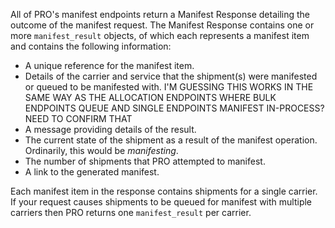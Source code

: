 All of PRO's manifest endpoints return a Manifest Response detailing the outcome of the manifest request. The Manifest Response contains one or more `manifest_result` objects, of which each represents a manifest item and contains the following information:

* A unique reference for the manifest item.
* Details of the carrier and service that the shipment(s) were manifested or queued to be manifested with. <span class="highlight">I'M GUESSING THIS WORKS IN THE SAME WAY AS THE ALLOCATION ENDPOINTS WHERE BULK ENDPOINTS QUEUE AND SINGLE ENDPOINTS MANIFEST IN-PROCESS? NEED TO CONFIRM THAT</span>
* A message providing details of the result.
* The current state of the shipment as a result of the manifest operation. Ordinarily, this would be _manifesting_.
* The number of shipments that PRO attempted to manifest.
* A link to the generated manifest.

Each manifest item in the response contains shipments for a single carrier. If your request causes shipments to be queued for manifest with multiple carriers then PRO returns one `manifest_result` per carrier.